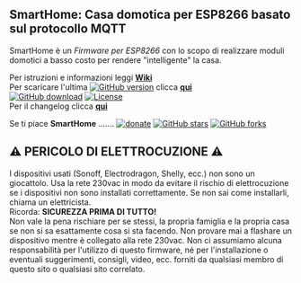 ## SmartHome: Casa domotica per ESP8266 basato sul protocollo MQTT
 
SmartHome è un _Firmware per ESP8266_ con lo scopo di realizzare moduli domotici a basso costo per rendere "intelligente" la casa.
  
  
Per istruzioni e informazioni leggi [**Wiki**](https://github.com/roncoa/SmartHome/wiki)  
Per scaricare l'ultima [![GitHub version](https://img.shields.io/github/release/roncoa/smarthome.svg)](https://github.com/roncoa/smarthome/releases/latest) clicca [**qui**](https://github.com/roncoa/SmartHome/releases/latest)  
[![GitHub download](https://img.shields.io/github/downloads/roncoa/smarthome/total.svg)](https://github.com/roncoa/smarthome/releases/latest)
[![License](https://img.shields.io/github/license/roncoa/smarthome.svg)](https://github.com/roncoa/smarthome/blob/development/LICENSE.txt)  
Per il changelog clicca [**qui**](changelog.md)
  
  
Se ti piace **SmartHome** .......
[![donate](https://img.shields.io/badge/donate-PayPal-blue.svg)](https://paypal.me/roncoa)
[![GitHub stars](https://img.shields.io/github/stars/roncoa/smarthome.svg?style=social&label=Star)](https://github.com/roncoa/smarthome/stargazers)
[![GitHub forks](https://img.shields.io/github/forks/roncoa/smarthome.svg?style=social&label=Fork)](https://github.com/roncoa/smarthome/network)
  
  
  
## ⚠️ PERICOLO DI ELETTROCUZIONE ⚠️  
I dispositivi usati (Sonoff, Electrodragon, Shelly, ecc.) non sono un giocattolo. Usa la rete 230vac in modo da evitare il rischio di elettrocuzione se i dispositivi non sono installati correttamente. Se non sai come installarli, chiama un elettricista.  
Ricorda: **SICUREZZA PRIMA DI TUTTO!**  
Non vale la pena rischiare per se stessi, la propria famiglia e la propria casa se non si sa esattamente cosa si sta facendo. Non provare mai a flashare un dispositivo mentre è collegato alla rete 230vac. Non ci assumiamo alcuna responsabilità per l'utilizzo di questo firmware, né per l'installazione o eventuali suggerimenti, consigli, video, ecc. forniti da qualsiasi membro di questo sito o qualsiasi sito correlato.

